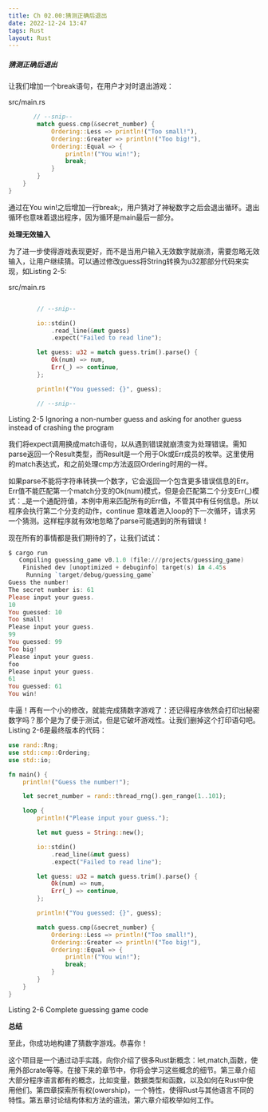 ```yaml
---
title: Ch 02.00:猜测正确后退出
date: 2022-12-24 13:47
tags: Rust
layout: Rust
---
```

##### 猜测正确后退出

让我们增加一个break语句，在用户才对时退出游戏：

src/main.rs

```rust
       // --snip--
        match guess.cmp(&secret_number) {
            Ordering::Less => println!("Too small!"),
            Ordering::Greater => println!("Too big!"),
            Ordering::Equal => {
                println!("You win!");
                break;
            }
        }
    }
}
```

通过在You win!之后增加一行break;，用户猜对了神秘数字之后会退出循环。退出循环也意味着退出程序，因为循环是main最后一部分。

**处理无效输入**

 为了进一步使得游戏表现更好，而不是当用户输入无效数字就崩溃，需要忽略无效输入，让用户继续猜。可以通过修改guess将String转换为u32那部分代码来实现，如Listing 2-5:

src/main.rs

```rust

        // --snip--

        io::stdin()
            .read_line(&mut guess)
            .expect("Failed to read line");

        let guess: u32 = match guess.trim().parse() {
            Ok(num) => num,
            Err(_) => continue,
        };

        println!("You guessed: {}", guess);

        // --snip--
```

Listing 2-5 Ignoring a non-number guess and asking for another guess instead of crashing the program

我们将expect调用换成match语句，以从遇到错误就崩溃变为处理错误。需知parse返回一个Result类型，而Result是一个用于Ok或Err成员的枚举。这里使用的match表达式，和之前处理cmp方法返回Ordering时用的一样。

如果parse不能将字符串转换一个数字，它会返回一个包含更多错误信息的Err。Err值不能匹配第一个match分支的Ok(num)模式，但是会匹配第二个分支Err(_)模式：_是一个通配符值，本例中用来匹配所有的Err值，不管其中有任何信息。所以程序会执行第二个分支的动作，continue 意味着进入loop的下一次循环，请求另一个猜测。这样程序就有效地忽略了parse可能遇到的所有错误！

现在所有的事情都是我们期待的了，让我们试试：

```powershell
$ cargo run
   Compiling guessing_game v0.1.0 (file:///projects/guessing_game)
    Finished dev [unoptimized + debuginfo] target(s) in 4.45s
     Running `target/debug/guessing_game`
Guess the number!
The secret number is: 61
Please input your guess.
10
You guessed: 10
Too small!
Please input your guess.
99
You guessed: 99
Too big!
Please input your guess.
foo
Please input your guess.
61
You guessed: 61
You win!
```

牛逼！再有一个小的修改，就能完成猜数字游戏了：还记得程序依然会打印出秘密数字吗？那个是为了便于测试，但是它破坏游戏性。让我们删掉这个打印语句吧。Listing 2-6是最终版本的代码：

```rust
use rand::Rng;
use std::cmp::Ordering;
use std::io;

fn main() {
    println!("Guess the number!");

    let secret_number = rand::thread_rng().gen_range(1..101);

    loop {
        println!("Please input your guess.");

        let mut guess = String::new();

        io::stdin()
            .read_line(&mut guess)
            .expect("Failed to read line");

        let guess: u32 = match guess.trim().parse() {
            Ok(num) => num,
            Err(_) => continue,
        };

        println!("You guessed: {}", guess);

        match guess.cmp(&secret_number) {
            Ordering::Less => println!("Too small!"),
            Ordering::Greater => println!("Too big!"),
            Ordering::Equal => {
                println!("You win!");
                break;
            }
        }
    }
}
```

Listing 2-6 Complete guessing game code

**总结**

至此，你成功地构建了猜数字游戏。恭喜你！

这个项目是一个通过动手实践，向你介绍了很多Rust新概念：let,match,函数，使用外部crate等等。在接下来的章节中，你将会学习这些概念的细节。第三章介绍大部分程序语言都有的概念，比如变量，数据类型和函数，以及如何在Rust中使用他们。第四章探索所有权(owership)，一个特性，使得Rust与其他语言不同的特性。第五章讨论结构体和方法的语法，第六章介绍枚举如何工作。


